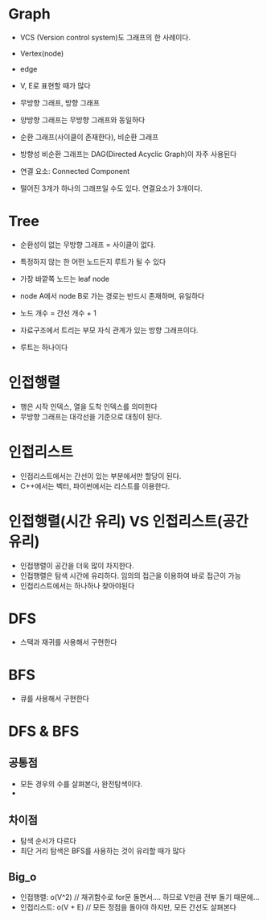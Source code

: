 # Graph

- VCS (Version control system)도 그래프의 한 사례이다.

- Vertex(node)
- edge
- V, E로 표현할 때가 많다

- 무방향 그래프, 방향 그래프
- 양방향 그래프는 무방향 그래프와 동일하다
- 순환 그래프(사이클이 존재한다), 비순환 그래프

- 방향성 비순환 그래프는 DAG(Directed Acyclic Graph)이 자주 사용된다

- 연결 요소: Connected Component
- 떨어진 3개가 하나의 그래프일 수도 있다. 연결요소가 3개이다.

# Tree

- 순환성이 없는 무방향 그래프 = 사이클이 없다.
- 특정하지 않는 한 어떤 노드든지 루트가 될 수 있다
- 가장 바깥쪽 노드는 leaf node
- node A에서 node B로 가는 경로는 반드시 존재하며, 유일하다
- 노드 개수 = 간선 개수 + 1

- 자료구조에서 트리는 부모 자식 관계가 있는 방향 그래프이다.
- 루트는 하나이다

# 인접행렬

- 행은 시작 인덱스, 열을 도착 인덱스를 의미한다
- 무방향 그래프는 대각선을 기준으로 대칭이 된다.

# 인접리스트

- 인접리스트에서는 간선이 있는 부분에서만 할당이 된다.
- C++에서는 벡터, 파이썬에서는 리스트를 이용한다.

# 인접행렬(시간 유리) VS 인접리스트(공간 유리)

- 인접행렬이 공간을 더욱 많이 차지한다.
- 인접행렬은 탐색 시간에 유리하다. 임의의 접근을 이용하여 바로 접근이 가능
- 인접리스트에서는 하나하나 찾아야된다

# DFS

- 스택과 재귀를 사용해서 구현한다

# BFS

- 큐를 사용해서 구현한다

# DFS & BFS

## 공통점

- 모든 경우의 수를 살펴본다, 완전탐색이다.
-

## 차이점

- 탐색 순서가 다르다
- 최단 거리 탐색은 BFS를 사용하는 것이 유리할 때가 많다

## Big_o

- 인접행렬: o(V^2) // 재귀함수로 for문 돌면서.... 하므로 V만큼 전부 돌기 때문에...
- 인접리스트: o(V + E) // 모든 정점을 돌아야 하지만, 모든 간선도 살펴본다
